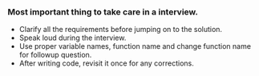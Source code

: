 ### Most important thing to take care in a interview.
* Clarify all the requirements before jumping on to the solution.
* Speak loud during the interview.
* Use proper variable names, function name and change function name for followup question.
* After writing code, revisit it once for any corrections.
